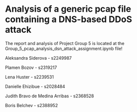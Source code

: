 # Analysis of a generic pcap file containing a DNS-based DDoS attack
The report and analysis of Project Group 5 is located at the Group_5_pcap_analysis_dsn_attack_assignment.ipynb file!

Aleksandra Siderova - s2249987

Plamen Bozov - s2319217

Lena Huster - s2239531

Danielle Ehizibue - s2028484

Judith Bravo de Medina Arribas - s2368528

Boris Belchev - s2388952


